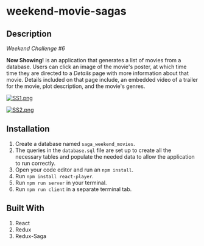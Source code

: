 # weekend-movie-sagas

## Description
*Weekend Challenge #6*

**Now Showing!** is an application that generates a list of movies from a database. Users can click an image of the movie's poster, at which time time they are directed to a *Details* page with more information about that movie. Details included on that page include, an embedded video of a trailer for the movie, plot description, and the movie's genres.

[![SS1.png](https://i.postimg.cc/fb1MY13g/SS1.png)](https://postimg.cc/DWdVTjPq)

[![SS2.png](https://i.postimg.cc/qMQ01NhK/SS2.png)](https://postimg.cc/GHBZ2hj3)


## Installation

1. Create a database named `saga_weekend_movies`.
2. The queries in the `database.sql` file are set up to create all the necessary tables and populate the needed data to allow the application to run correctly. 
3. Open your code editor and run an `npm install`.
4. Run `npm install react-player`.
5. Run `npm run server` in your terminal.
6. Run `npm run client` in a separate terminal tab.

## Built With

1. React
2. Redux
3. Redux-Saga
